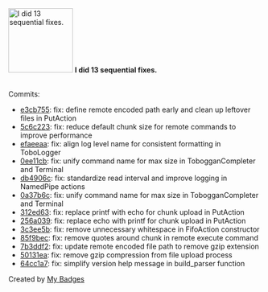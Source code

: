 <img src="https://my-badges.github.io/my-badges/fix-6+.png" alt="I did 13 sequential fixes." title="I did 13 sequential fixes." width="128">
<strong>I did 13 sequential fixes.</strong>
<br><br>

Commits:

- <a href="https://github.com/n3rada/toboggan/commit/e3cb7555a5e590c41071baa64b3a95f436e5270d">e3cb755</a>: fix: define remote encoded path early and clean up leftover files in PutAction
- <a href="https://github.com/n3rada/toboggan/commit/5c6c223127878e47b2fa9569b1ba39359439bc65">5c6c223</a>: fix: reduce default chunk size for remote commands to improve performance
- <a href="https://github.com/n3rada/toboggan/commit/efaeeaa0f5d3b052550181ff9d661d950e4e4c72">efaeeaa</a>: fix: align log level name for consistent formatting in ToboLogger
- <a href="https://github.com/n3rada/toboggan/commit/0ee11cbe528a784bda9c9d26168aba035072ef43">0ee11cb</a>: fix: unify command name for max size in TobogganCompleter and Terminal
- <a href="https://github.com/n3rada/toboggan/commit/db4906c517501e77ec411dc1757b3b2ad2864914">db4906c</a>: fix: standardize read interval and improve logging in NamedPipe actions
- <a href="https://github.com/n3rada/toboggan/commit/0a37b6cb44c64cdfb048a3fb17ea56b5b56c0e05">0a37b6c</a>: fix: unify command name for max size in TobogganCompleter and Terminal
- <a href="https://github.com/n3rada/toboggan/commit/312ed63c0341e3e2e0cb7cd3576518c936080d94">312ed63</a>: fix: replace printf with echo for chunk upload in PutAction
- <a href="https://github.com/n3rada/toboggan/commit/256a03904da94c19b7d72a6b04359d100068d022">256a039</a>: fix: replace echo with printf for chunk upload in PutAction
- <a href="https://github.com/n3rada/toboggan/commit/3c3ee5ba64c1a73462c860a5034a71640020c579">3c3ee5b</a>: fix: remove unnecessary whitespace in FifoAction constructor
- <a href="https://github.com/n3rada/toboggan/commit/85f9bec11745c0b9751e88a2bdc1389f034c40cd">85f9bec</a>: fix: remove quotes around chunk in remote execute command
- <a href="https://github.com/n3rada/toboggan/commit/7b3ddf264cabe38f8cc4210a1f9d892c9375afb7">7b3ddf2</a>: fix: update remote encoded file path to remove gzip extension
- <a href="https://github.com/n3rada/toboggan/commit/50131eaa59d04f888e4abe7b38054bfb1953e007">50131ea</a>: fix: remove gzip compression from file upload process
- <a href="https://github.com/n3rada/toboggan/commit/64cc1a77132d1a69a0292bea83f90ccbcf0313ae">64cc1a7</a>: fix: simplify version help message in build_parser function


Created by <a href="https://github.com/my-badges/my-badges">My Badges</a>